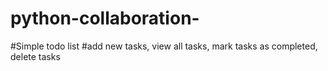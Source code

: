 # python-collaboration-
#Simple todo list
#add new tasks, view all tasks, mark tasks as completed, delete tasks
